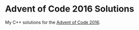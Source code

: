# Advent of Code 2016 Solutions
My C++ solutions for the [Advent of Code 2016](http://adventofcode.com/2016).

